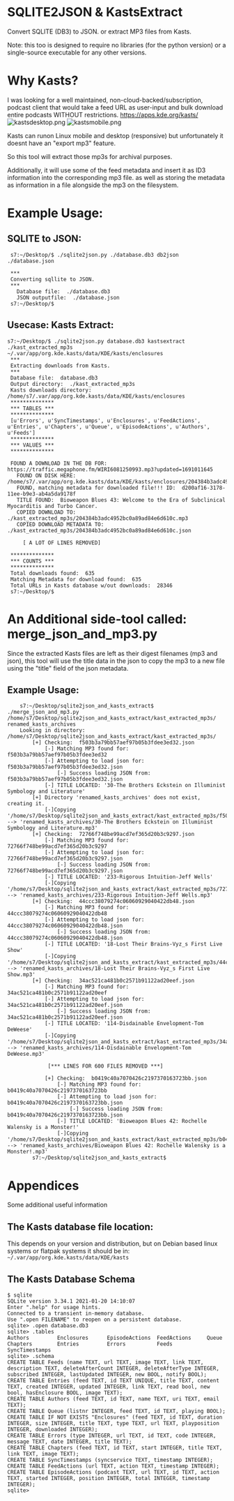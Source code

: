 # SQLITE2JSON & KastsExtract
Convert SQLITE (DB3) to JSON.
or extract MP3 files from Kasts.

Note: this too is designed to require no libraries (for the python version) or 
a single-source executable for any other versions.

# Why Kasts?
I was looking for a well maintained, non-cloud-backed/subscription, podcast client that
would take a feed URL as user-input and bulk download entire podcasts WITHOUT restrictions.
https://apps.kde.org/kasts/
![kastsdesktop.png](https://cdn.kde.org/screenshots/kasts/kasts-desktop.png)
![kastsmobile.png](https://cdn.kde.org/screenshots/kasts/kasts-mobile.png)

Kasts can runon Linux mobile and desktop (responsive) but unfortunately it doesnt have an "export mp3" feature.

So this tool will extract those mp3s for archival purposes. 

Additionally, it will use some of the feed metadata and insert it as ID3 information into the corresponding mp3 file.
as well as storing the metadata as information in a file alongside the mp3 on the filesystem.

# Example Usage: 
## SQLITE to JSON:
``` 
 s7:~/Desktop/$ ./sqlite2json.py ./database.db3 db2json ./database.json
 
 ***
 Converting sqllite to JSON.
 *** 
   Database file:  ./database.db3
   JSON outputfile:  ./database.json
 s7:~/Desktop/$ 
```

## Usecase: Kasts Extract:
```
s7:~/Desktop/$ ./sqlite2json.py database.db3 kastsextract ./kast_extracted_mp3s ~/.var/app/org.kde.kasts/data/KDE/kasts/enclosures
 ***
 Extracting downloads from Kasts.
 ***
 Database file:  database.db3
 Output directory:  ./kast_extracted_mp3s
 Kasts downloads directory:  /home/s7/.var/app/org.kde.kasts/data/KDE/kasts/enclosures
 **************
 *** TABLES ***
 **************
 [u'Errors', u'SyncTimestamps', u'Enclosures', u'FeedActions', u'Entries', u'Chapters', u'Queue', u'EpisodeActions', u'Authors', u'Feeds']
 **************
 *** VALUES ***
 **************
 
 FOUND A DOWNLOAD IN THE DB FOR:  https://traffic.megaphone.fm/WIRI6081250993.mp3?updated=1691011645 
   FOUND ON DISK HERE:  /home/s7/.var/app/org.kde.kasts/data/KDE/kasts/enclosures/204384b3adc4952bc0a89ad84e6d610c
   FOUND, matching metadata for downloaded file!!! ID:  d200af16-3178-11ee-b9e3-ab4a5da9178f
   TITLE FOUND:  Bioweapon Blues 43: Welcome to the Era of Subclinical Myocarditis and Turbo Cancer.
   COPIED DOWNLOAD TO:  ./kast_extracted_mp3s/204384b3adc4952bc0a89ad84e6d610c.mp3
   COPIED DOWNLOAD METADATA TO:  ./kast_extracted_mp3s/204384b3adc4952bc0a89ad84e6d610c.json
 
     [ A LOT OF LINES REMOVED]
 
 **************
 *** COUNTS ***
 **************
 Total downloads found:  635
 Matching Metadata for download found:  635
 Total URLs in Kasts database w/out downloads:  28346
 s7:~/Desktop/$ 
```
# An Additional side-tool called: merge_json_and_mp3.py 
Since the extracted Kasts files are left as their digest filenames (mp3 and json), this tool
will use the title data in the json to copy the mp3 to a new file using the "title" field of
the json metadata.

## Example Usage:
```
    s7:~/Desktop/sqlite2json_and_kasts_extract$ ./merge_json_and_mp3.py /home/s7/Desktop/sqlite2json_and_kasts_extract/kast_extracted_mp3s/ renamed_kasts_archives
    Looking in directory:  /home/s7/Desktop/sqlite2json_and_kasts_extract/kast_extracted_mp3s/
        [+] Checking:  f503b3a79bb57aef97b05b3fdee3ed32.json
            [-] Matching MP3 found for:  f503b3a79bb57aef97b05b3fdee3ed32
            [-] Attempting to load json for: f503b3a79bb57aef97b05b3fdee3ed32.json
                [-] Success loading JSON from:  f503b3a79bb57aef97b05b3fdee3ed32.json
            [-] TITLE LOCATED: '30-The Brothers Eckstein on Illuminist Symbology and Literature'
        [+] Directory 'renamed_kasts_archives' does not exist, creating it.
            [-]Copying '/home/s7/Desktop/sqlite2json_and_kasts_extract/kast_extracted_mp3s/f503b3a79bb57aef97b05b3fdee3ed32.mp3' --> 'renamed_kasts_archives/30-The Brothers Eckstein on Illuminist Symbology and Literature.mp3'
        [+] Checking:  72766f748be99acd7ef365d20b3c9297.json
            [-] Matching MP3 found for:  72766f748be99acd7ef365d20b3c9297
            [-] Attempting to load json for: 72766f748be99acd7ef365d20b3c9297.json
                [-] Success loading JSON from:  72766f748be99acd7ef365d20b3c9297.json
            [-] TITLE LOCATED: '233-Rigorous Intuition-Jeff Wells'
            [-]Copying '/home/s7/Desktop/sqlite2json_and_kasts_extract/kast_extracted_mp3s/72766f748be99acd7ef365d20b3c9297.mp3' --> 'renamed_kasts_archives/233-Rigorous Intuition-Jeff Wells.mp3'
        [+] Checking:  44ccc38079274c06060929040422db48.json
            [-] Matching MP3 found for:  44ccc38079274c06060929040422db48
            [-] Attempting to load json for: 44ccc38079274c06060929040422db48.json
                [-] Success loading JSON from:  44ccc38079274c06060929040422db48.json
            [-] TITLE LOCATED: '18-Lost Their Brains-Vyz_s First Live Show'
            [-]Copying '/home/s7/Desktop/sqlite2json_and_kasts_extract/kast_extracted_mp3s/44ccc38079274c06060929040422db48.mp3' --> 'renamed_kasts_archives/18-Lost Their Brains-Vyz_s First Live Show.mp3'
        [+] Checking:  34ac521ca481b0c2571b91122ad20eef.json
            [-] Matching MP3 found for:  34ac521ca481b0c2571b91122ad20eef
            [-] Attempting to load json for: 34ac521ca481b0c2571b91122ad20eef.json
                [-] Success loading JSON from:  34ac521ca481b0c2571b91122ad20eef.json
            [-] TITLE LOCATED: '114-Disdainable Envelopment-Tom DeWeese'
            [-]Copying '/home/s7/Desktop/sqlite2json_and_kasts_extract/kast_extracted_mp3s/34ac521ca481b0c2571b91122ad20eef.mp3' --> 'renamed_kasts_archives/114-Disdainable Envelopment-Tom DeWeese.mp3'
 
             [*** LINES FOR 600 FILES REMOVED ***]

            [+] Checking:  b0419c40a7070426c2197370163723bb.json
                [-] Matching MP3 found for:  b0419c40a7070426c2197370163723bb
                [-] Attempting to load json for: b0419c40a7070426c2197370163723bb.json
                    [-] Success loading JSON from:  b0419c40a7070426c2197370163723bb.json
                [-] TITLE LOCATED: 'Bioweapon Blues 42: Rochelle Walensky is a Monster!'
                [-]Copying '/home/s7/Desktop/sqlite2json_and_kasts_extract/kast_extracted_mp3s/b0419c40a7070426c2197370163723bb.mp3' --> 'renamed_kasts_archives/Bioweapon Blues 42: Rochelle Walensky is a Monster!.mp3'
        s7:~/Desktop/sqlite2json_and_kasts_extract$
```
# Appendices
Some additional useful information

## The Kasts database file location:
This depends on your version and distribution, but on Debian based linux systems or flatpak systems it should be in:
`~/.var/app/org.kde.kasts/data/KDE/kasts`

## The Kasts Database Schema
```
$ sqlite
SQLite version 3.34.1 2021-01-20 14:10:07
Enter ".help" for usage hints.
Connected to a transient in-memory database.
Use ".open FILENAME" to reopen on a persistent database.
sqlite> .open database.db3
sqlite> .tables
Authors         Enclosures      EpisodeActions  FeedActions     Queue         
Chapters        Entries         Errors          Feeds           SyncTimestamps
sqlite> .schema
CREATE TABLE Feeds (name TEXT, url TEXT, image TEXT, link TEXT, description TEXT, deleteAfterCount INTEGER, deleteAfterType INTEGER, subscribed INTEGER, lastUpdated INTEGER, new BOOL, notify BOOL);
CREATE TABLE Entries (feed TEXT, id TEXT UNIQUE, title TEXT, content TEXT, created INTEGER, updated INTEGER, link TEXT, read bool, new bool, hasEnclosure BOOL, image TEXT);
CREATE TABLE Authors (feed TEXT, id TEXT, name TEXT, uri TEXT, email TEXT);
CREATE TABLE Queue (listnr INTEGER, feed TEXT, id TEXT, playing BOOL);
CREATE TABLE IF NOT EXISTS "Enclosures" (feed TEXT, id TEXT, duration INTEGER, size INTEGER, title TEXT, type TEXT, url TEXT, playposition INTEGER, downloaded INTEGER);
CREATE TABLE Errors (type INTEGER, url TEXT, id TEXT, code INTEGER, message TEXT, date INTEGER, title TEXT);
CREATE TABLE Chapters (feed TEXT, id TEXT, start INTEGER, title TEXT, link TEXT, image TEXT);
CREATE TABLE SyncTimestamps (syncservice TEXT, timestamp INTEGER);
CREATE TABLE FeedActions (url TEXT, action TEXT, timestamp INTEGER);
CREATE TABLE EpisodeActions (podcast TEXT, url TEXT, id TEXT, action TEXT, started INTEGER, position INTEGER, total INTEGER, timestamp INTEGER);
sqlite> 
```


